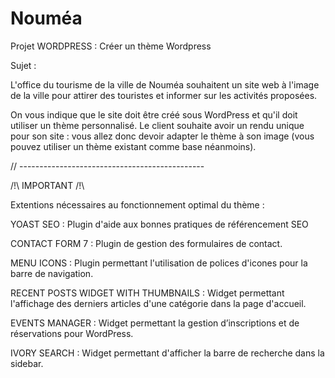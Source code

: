 # Nouméa
Projet WORDPRESS : Créer un thème Wordpress

Sujet :

L'office du tourisme de la ville de Nouméa souhaitent un site web à l'image de la ville pour attirer des touristes et informer sur les activités proposées.

On vous indique que le site doit être créé sous WordPress et qu'il doit utiliser un thème personnalisé. Le client souhaite avoir un rendu unique pour son site : vous allez donc devoir adapter le thème à son image (vous pouvez utiliser un thème existant comme base néanmoins).

// ----------------------------------------------

/!\ IMPORTANT /!\

Extentions nécessaires au fonctionnement optimal du thème :

YOAST SEO : Plugin d'aide aux bonnes pratiques de référencement SEO

CONTACT FORM 7 : Plugin de gestion des formulaires de contact.

MENU ICONS : Plugin permettant l'utilisation de polices d'icones pour la barre de navigation.

RECENT POSTS WIDGET WITH THUMBNAILS : Widget permettant l'affichage des derniers articles d'une catégorie dans la page d'accueil.

EVENTS MANAGER : Widget permettant la gestion d’inscriptions et de réservations pour WordPress.

IVORY SEARCH : Widget permettant d'afficher la barre de recherche dans la sidebar.
